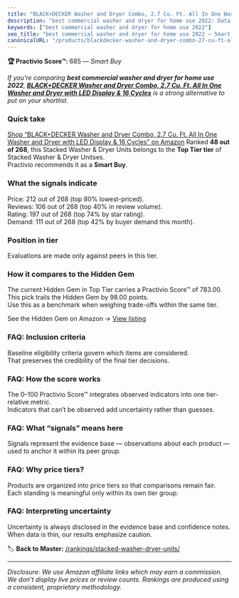 ```yaml
---
title: "BLACK+DECKER Washer and Dryer Combo, 2.7 Cu. Ft. All In One Washer and Dryer with LED Display & 16 Cycles"
description: "best commercial washer and dryer for home use 2022: Data-driven within Top Tier ranking using the Practivio Score™. Positioned by quality, value, demand, finda…"
keywords: ["best commercial washer and dryer for home use 2022"]
seo_title: "best commercial washer and dryer for home use 2022 — Smart Buy Top Tier (2025)"
canonicalURL: "/products/blackdecker-washer-and-dryer-combo-27-cu-ft-all-in-one-washer-and-dryer-with-led-display-16-cycles-B09NM15VB2/"
---
```


**🏆 Practivio Score™:** 685 — _Smart Buy_


*If you're comparing **best commercial washer and dryer for home use 2022**, **[BLACK+DECKER Washer and Dryer Combo, 2.7 Cu. Ft. All In One Washer and Dryer with LED Display & 16 Cycles](https://www.amazon.com/dp/B09NM15VB2?tag=practivio-20)** is a strong alternative to put on your shortlist.*
### Quick take
[Shop “BLACK+DECKER Washer and Dryer Combo, 2.7 Cu. Ft. All In One Washer and Dryer with LED Display & 16 Cycles” on Amazon](https://www.amazon.com/dp/B09NM15VB2?tag=practivio-20)
Ranked **48 out of 268**, this Stacked Washer & Dryer Units belongs to the **Top Tier tier** of Stacked Washer & Dryer Unitses.  
Practivio recommends it as a **Smart Buy**.

### What the signals indicate
Price: 212 out of 268 (top 80% lowest-priced).  
Reviews: 106 out of 268 (top 40% in review volume).  
Rating: 197 out of 268 (top 74% by star rating).  
Demand: 111 out of 268 (top 42% by buyer demand this month).

### Position in tier
Evaluations are made only against peers in this tier.

### How it compares to the Hidden Gem
The current Hidden Gem in Top Tier carries a Practivio Score™ of 783.00.  
This pick trails the Hidden Gem by 98.00 points.  
Use this as a benchmark when weighing trade-offs within the same tier.  

See the Hidden Gem on Amazon → [View listing](https://www.amazon.com/dp/B0D4282T95?tag=practivio-20)

### FAQ: Inclusion criteria
Baseline eligibility criteria govern which items are considered.  
That preserves the credibility of the final tier decisions.

### FAQ: How the score works
The 0–100 Practivio Score™ integrates observed indicators into one tier-relative metric.  
Indicators that can’t be observed add uncertainty rather than guesses.

### FAQ: What “signals” means here
Signals represent the evidence base — observations about each product — used to anchor it within its peer group.

### FAQ: Why price tiers?
Products are organized into price tiers so that comparisons remain fair.  
Each standing is meaningful only within its own tier group.

### FAQ: Interpreting uncertainty
Uncertainty is always disclosed in the evidence base and confidence notes.  
When data is thin, our results emphasize caution.


🏷️ **Back to Master:** [/rankings/stacked-washer-dryer-units/](/rankings/stacked-washer-dryer-units/)

---
_Disclosure: We use Amazon affiliate links which may earn a commission. We don’t display live prices or review counts. Rankings are produced using a consistent, proprietary methodology._
